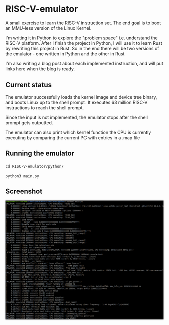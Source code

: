 # RISC-V-emulator
A small exercise to learn the RISC-V instruction set. The end goal is to boot an MMU-less version of the Linux Kernel.

I'm writing it in Python to explore the "problem space" i.e. understand the RISC-V platform. After I finish the project in Python, I will use it to learn Rust by rewriting this project in Rust. So in the end there will be two versions of the emulator - one written in Python and the other in Rust

I'm also writing a blog post about each implemented instruction, and will put links here when the blog is ready.

## Current status

The emulator successfully loads the kernel image and device tree binary, and boots Linux up to the shell prompt. It executes 63 million RISC-V instructions to reach the shell prompt.

Since the input is not implemented, the emulator stops after the shell prompt gets outputted. 

The emulator can also print which kernel function the CPU is currently executing by comparing the current PC with entries in a .map file

## Running the emulator

`cd RISC-V-emulator/python/`

`python3 main.py`

## Screenshot
![RISC-V Emulator](/emulator_screenshot.png?raw=true "RISC-V Emulator")
